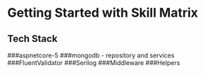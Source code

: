 # Getting Started with Skill Matrix

## Tech Stack

###aspnetcore-5
###mongodb - repository and services
###FluentValidator
###Serilog
###Middleware
###Helpers
